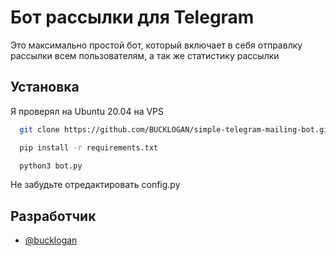 
# Бот рассылки для Telegram

Это максимально простой бот, который включает в себя отправлку рассылки всем пользователям, а так же статистику рассылки

## Установка

Я проверял на Ubuntu 20.04  на VPS

```bash
  git clone https://github.com/BUCKLOGAN/simple-telegram-mailing-bot.git
```
```bash
  pip install -r requirements.txt
```
```bash
  python3 bot.py
```
Не забудьте отредактировать config.py


## Разработчик

- [@bucklogan](https://bucklogan.t.me)

